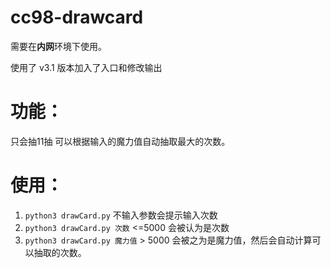 # cc98-drawcard
需要在**内网**环境下使用。

使用了 v3.1 版本加入了入口和修改输出

# 功能：
只会抽11抽
可以根据输入的魔力值自动抽取最大的次数。

# 使用：
1. `python3 drawCard.py` 不输入参数会提示输入次数
2. `python3 drawCard.py 次数` <=5000 会被认为是次数
3. `python3 drawCard.py 魔力值` > 5000 会被之为是魔力值，然后会自动计算可以抽取的次数。
